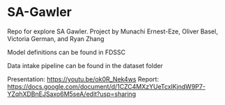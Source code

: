 # SA-Gawler
Repo for explore SA Gawler. Project by Munachi Ernest-Eze, Oliver Basel, Victoria German, and Ryan Zhang

Model definitions can be found in FDSSC

Data intake pipeline can be found in the dataset folder

Presentation: https://youtu.be/ok0R_Nek4ws
Report: https://docs.google.com/document/d/1CZC4MXzYUeTcxlKjndW9P7-YZqhXDBnEJSaxo6M5seA/edit?usp=sharing
